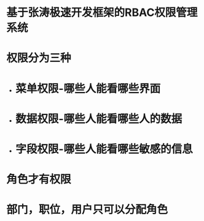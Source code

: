 # 基于张涛极速开发框架的RBAC权限管理系统
#
# 权限分为三种
* # 菜单权限-哪些人能看哪些界面
* # 数据权限-哪些人能看哪些人的数据
* # 字段权限-哪些人能看哪些敏感的信息
#
# 角色才有权限
#
# 部门，职位，用户只可以分配角色